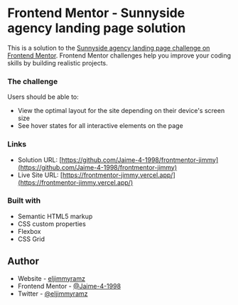 # Frontend Mentor - Sunnyside agency landing page solution

This is a solution to the [Sunnyside agency landing page challenge on Frontend Mentor](https://www.frontendmentor.io/challenges/sunnyside-agency-landing-page-7yVs3B6ef). Frontend Mentor challenges help you improve your coding skills by building realistic projects.


### The challenge

Users should be able to:

- View the optimal layout for the site depending on their device's screen size
- See hover states for all interactive elements on the page

### Links

- Solution URL: [https://github.com/Jaime-4-1998/frontmentor-jimmy](https://github.com/Jaime-4-1998/frontmentor-jimmy)
- Live Site URL: [https://frontmentor-jimmy.vercel.app/](https://frontmentor-jimmy.vercel.app/)

### Built with

- Semantic HTML5 markup
- CSS custom properties
- Flexbox
- CSS Grid

## Author

- Website - [eljimmyramz](https://jaime-4-1998.github.io/Jaime-Ramirez/)
- Frontend Mentor - [@Jaime-4-1998](https://www.frontendmentor.io/profile/Jaime-4-1998)
- Twitter - [@eljimmyramz](https://twitter.com/eljimmyramz)

